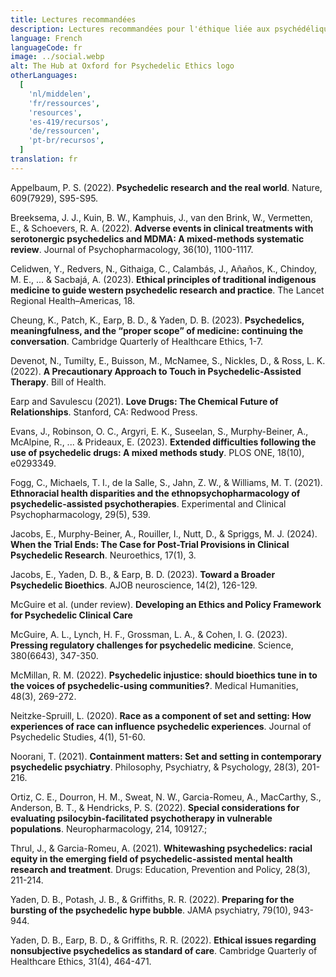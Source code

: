 ```yaml
---
title: Lectures recommandées
description: Lectures recommandées pour l'éthique liée aux psychédéliques
language: French
languageCode: fr
image: ../social.webp
alt: The Hub at Oxford for Psychedelic Ethics logo
otherLanguages:
  [
    'nl/middelen',
    'fr/ressources',
    'resources',
    'es-419/recursos',
    'de/ressourcen',
    'pt-br/recursos',
  ]
translation: fr
---
```


Appelbaum, P. S. (2022). **Psychedelic research and the real world**. Nature, 609(7929), S95-S95.

Breeksema, J. J., Kuin, B. W., Kamphuis, J., van den Brink, W., Vermetten, E., & Schoevers, R. A. (2022). **Adverse events in clinical treatments with serotonergic psychedelics and MDMA: A mixed-methods systematic review**. Journal of Psychopharmacology, 36(10), 1100-1117.

Celidwen, Y., Redvers, N., Githaiga, C., Calambás, J., Añaños, K., Chindoy, M. E., ... & Sacbajá, A. (2023). **Ethical principles of traditional indigenous medicine to guide western psychedelic research and practice**. The Lancet Regional Health–Americas, 18.

Cheung, K., Patch, K., Earp, B. D., & Yaden, D. B. (2023). **Psychedelics, meaningfulness, and the “proper scope” of medicine: continuing the conversation**. Cambridge Quarterly of Healthcare Ethics, 1-7.

Devenot, N., Tumilty, E., Buisson, M., McNamee, S., Nickles, D., & Ross, L. K. (2022). **A Precautionary Approach to Touch in Psychedelic-Assisted Therapy**. Bill of Health.

Earp and Savulescu (2021). **Love Drugs: The Chemical Future of Relationships**. Stanford, CA: Redwood Press.

Evans, J., Robinson, O. C., Argyri, E. K., Suseelan, S., Murphy-Beiner, A., McAlpine, R., ... & Prideaux, E. (2023). **Extended difficulties following the use of psychedelic drugs: A mixed methods study**. PLOS ONE, 18(10), e0293349.

Fogg, C., Michaels, T. I., de la Salle, S., Jahn, Z. W., & Williams, M. T. (2021). **Ethnoracial health disparities and the ethnopsychopharmacology of psychedelic-assisted psychotherapies**. Experimental and Clinical Psychopharmacology, 29(5), 539.

Jacobs, E., Murphy-Beiner, A., Rouiller, I., Nutt, D., & Spriggs, M. J. (2024). **When the Trial Ends: The Case for Post-Trial Provisions in Clinical Psychedelic Research**. Neuroethics, 17(1), 3.

Jacobs, E., Yaden, D. B., & Earp, B. D. (2023). **Toward a Broader Psychedelic Bioethics**. AJOB neuroscience, 14(2), 126-129.

McGuire et al. (under review). **Developing an Ethics and Policy Framework for Psychedelic Clinical Care**

McGuire, A. L., Lynch, H. F., Grossman, L. A., & Cohen, I. G. (2023). **Pressing regulatory challenges for psychedelic medicine**. Science, 380(6643), 347-350.

McMillan, R. M. (2022). **Psychedelic injustice: should bioethics tune in to the voices of psychedelic-using communities?**. Medical Humanities, 48(3), 269-272.

Neitzke-Spruill, L. (2020). **Race as a component of set and setting: How experiences of race can influence psychedelic experiences**. Journal of Psychedelic Studies, 4(1), 51-60.

Noorani, T. (2021). **Containment matters: Set and setting in contemporary psychedelic psychiatry**. Philosophy, Psychiatry, & Psychology, 28(3), 201-216.

Ortiz, C. E., Dourron, H. M., Sweat, N. W., Garcia-Romeu, A., MacCarthy, S., Anderson, B. T., & Hendricks, P. S. (2022). **Special considerations for evaluating psilocybin-facilitated psychotherapy in vulnerable populations**. Neuropharmacology, 214, 109127.;

Thrul, J., & Garcia-Romeu, A. (2021). **Whitewashing psychedelics: racial equity in the emerging field of psychedelic-assisted mental health research and treatment**. Drugs: Education, Prevention and Policy, 28(3), 211-214.

Yaden, D. B., Potash, J. B., & Griffiths, R. R. (2022). **Preparing for the bursting of the psychedelic hype bubble**. JAMA psychiatry, 79(10), 943-944.

Yaden, D. B., Earp, B. D., & Griffiths, R. R. (2022). **Ethical issues regarding nonsubjective psychedelics as standard of care**. Cambridge Quarterly of Healthcare Ethics, 31(4), 464-471.
